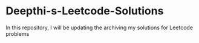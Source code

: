 # Deepthi-s-Leetcode-Solutions
In this repository, I will be updating the archiving my solutions for Leetcode problems
